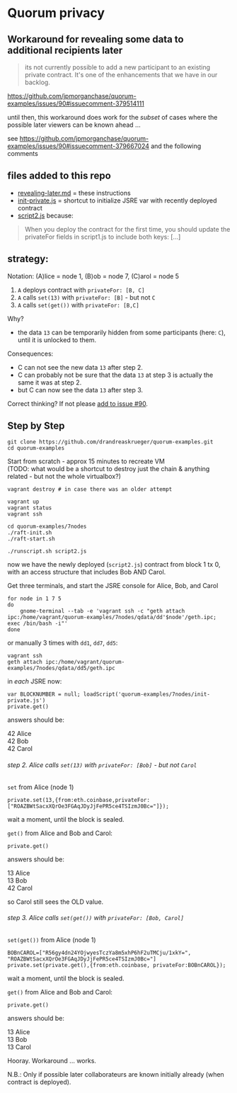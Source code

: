 # Quorum privacy
## Workaround for revealing some data to additional recipients later

> its not currently possible to add a new participant to an existing private contract. It's one of the enhancements that we have in our backlog.

https://github.com/jpmorganchase/quorum-examples/issues/90#issuecomment-379514111

until then, this workaround does work for the *subset* of cases where the possible later viewers can be known ahead ... 

see https://github.com/jpmorganchase/quorum-examples/issues/90#issuecomment-379667024 and the following comments

## files added to this repo

* [revealing-later.md](revealing-later.md) = these instructions
* [init-private.js](init-private.js) = shortcut to initialize JSRE var with recently deployed contract
* [script2.js](script2.js) because:

> When you deploy the contract for the first time, you should update the privateFor fields in script1.js to include both keys: [...]


## strategy:
Notation: (A)lice = node 1, (B)ob = node 7, (C)arol = node 5

1. `A` deploys contract with `privateFor: [B, C]`  
2. `A` calls `set(13)` with `privateFor: [B]` - but not `C`   
3. `A` calls `set(get())` with `privateFor: [B,C]` 

Why?

* the data `13` can be temporarily hidden from some participants (here: `C`), until it is unlocked to them.

Consequences:

* C can not see the new data `13` after step 2.
* C can probably not be sure that the data `13` at step 3 is actually the same it was at step 2.
* but C can now see the data `13` after step 3.

Correct thinking? If not please [add to issue #90](https://github.com/jpmorganchase/quorum-examples/issues/90#issuecomment-378327035).

## Step by Step

```
git clone https://github.com/drandreaskrueger/quorum-examples.git
cd quorum-examples
```

Start from scratch - approx 15 minutes to recreate VM  
(TODO: what would be a shortcut to destroy just the chain & anything related - but not the whole virtualbox?)
```
vagrant destroy # in case there was an older attempt
```

```
vagrant up
vagrant status
vagrant ssh
```

```
cd quorum-examples/7nodes
./raft-init.sh
./raft-start.sh

./runscript.sh script2.js
```

now we have the newly deployed (`script2.js`) contract from block 1 tx 0, with an access structure that includes Bob AND Carol.


Get three terminals, and start the JSRE console for Alice, Bob, and Carol

```
for node in 1 7 5 
do
    gnome-terminal --tab -e 'vagrant ssh -c "geth attach ipc:/home/vagrant/quorum-examples/7nodes/qdata/dd'$node'/geth.ipc; exec /bin/bash -i"'
done
```

or manually 3 times with `dd1`, `dd7`, `dd5`:
```
vagrant ssh
geth attach ipc:/home/vagrant/quorum-examples/7nodes/qdata/dd5/geth.ipc 
```

in *each* JSRE now:
```
var BLOCKNUMBER = null; loadScript('quorum-examples/7nodes/init-private.js')
private.get()
```

answers should be:

42 Alice  
42 Bob  
42 Carol  


###### step 2.  Alice calls `set(13)` with `privateFor: [Bob]` - but not `Carol`

`set` from Alice (node 1)
```
private.set(13,{from:eth.coinbase,privateFor:["ROAZBWtSacxXQrOe3FGAqJDyJjFePR5ce4TSIzmJ0Bc="]});
```
wait a moment, until the block is sealed.

`get()` from Alice and Bob and Carol:
```
private.get()
```

answers should be:

13 Alice  
13 Bob  
42 Carol  

so Carol still sees the OLD value.

###### step 3.  Alice calls `set(get())` with `privateFor: [Bob, Carol]`

`set(get())` from Alice (node 1)
```
BOBnCAROL=["R56gy4dn24YOjwyesTczYa8m5xhP6hF2uTMCju/1xkY=", "ROAZBWtSacxXQrOe3FGAqJDyJjFePR5ce4TSIzmJ0Bc="]
private.set(private.get(),{from:eth.coinbase, privateFor:BOBnCAROL});
```
wait a moment, until the block is sealed.

`get()` from Alice and Bob and Carol:
```
private.get()
```

answers should be:

13 Alice  
13 Bob  
13 Carol  

Hooray. Workaround ... works.

N.B.: Only if possible later collaborateurs are known initially already (when contract is deployed).


